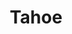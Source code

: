 ---
title: Tahoe
categories: [flying, gallery]
tags: [tiger]
image: tahoe.jpg
caption: 
type: image
---